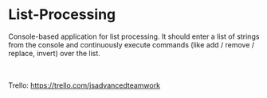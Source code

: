 # List-Processing
Console-based application for list processing. It should enter a list of strings from the console and continuously execute commands (like add / remove / replace, invert) over the list.<br/><br/><br/>


Trello: https://trello.com/jsadvancedteamwork
